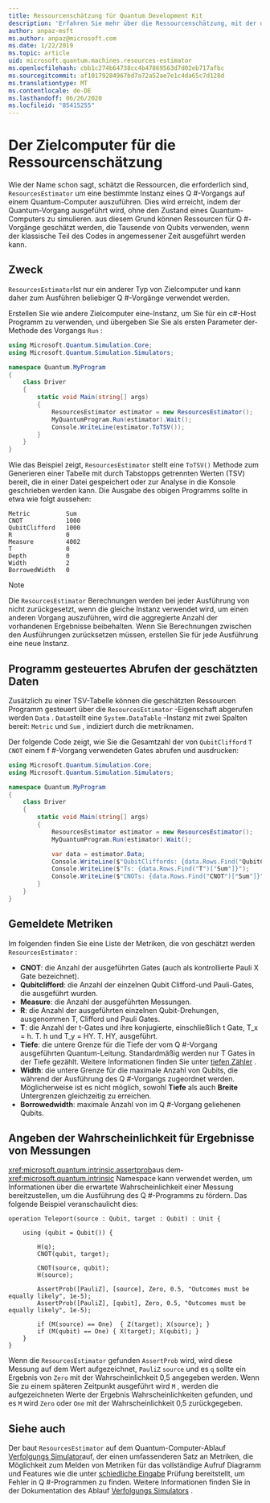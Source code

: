 ```yaml
---
title: Ressourcenschätzung für Quantum Development Kit
description: 'Erfahren Sie mehr über die Ressourcenschätzung, mit der die Ressourcen geschätzt werden, die zum Ausführen einer bestimmten Instanz eines Q #-Vorgangs auf einem Quantum-Computer erforderlich sind.'
author: anpaz-msft
ms.author: anpaz@microsoft.com
ms.date: 1/22/2019
ms.topic: article
uid: microsoft.quantum.machines.resources-estimator
ms.openlocfilehash: cbb1c274b64738cc4b47869563d7d02eb717afbc
ms.sourcegitcommit: af10179284967bd7a72a52ae7e1c4da65c7d128d
ms.translationtype: MT
ms.contentlocale: de-DE
ms.lasthandoff: 06/26/2020
ms.locfileid: "85415255"
---
```

# <a name="the-resources-estimator-target-machine"></a>Der Zielcomputer für die Ressourcenschätzung

Wie der Name schon sagt, schätzt die Ressourcen, die erforderlich sind, `ResourcesEstimator` um eine bestimmte Instanz eines Q #-Vorgangs auf einem Quantum-Computer auszuführen.
Dies wird erreicht, indem der Quantum-Vorgang ausgeführt wird, ohne den Zustand eines Quantum-Computers zu simulieren. aus diesem Grund können Ressourcen für Q #-Vorgänge geschätzt werden, die Tausende von Qubits verwenden, wenn der klassische Teil des Codes in angemessener Zeit ausgeführt werden kann.

## <a name="usage"></a>Zweck

`ResourcesEstimator`Ist nur ein anderer Typ von Zielcomputer und kann daher zum Ausführen beliebiger Q #-Vorgänge verwendet werden. 

Erstellen Sie wie andere Zielcomputer eine-Instanz, um Sie für ein c#-Host Programm zu verwenden, und übergeben Sie Sie als ersten Parameter der-Methode des Vorgangs `Run` :

```csharp
using Microsoft.Quantum.Simulation.Core;
using Microsoft.Quantum.Simulation.Simulators;

namespace Quantum.MyProgram
{
    class Driver
    {
        static void Main(string[] args)
        {
            ResourcesEstimator estimator = new ResourcesEstimator();
            MyQuantumProgram.Run(estimator).Wait();
            Console.WriteLine(estimator.ToTSV());
        }
    }
}
```

Wie das Beispiel zeigt, `ResourcesEstimator` stellt eine `ToTSV()` Methode zum Generieren einer Tabelle mit durch Tabstopps getrennten Werten (TSV) bereit, die in einer Datei gespeichert oder zur Analyse in die Konsole geschrieben werden kann. Die Ausgabe des obigen Programms sollte in etwa wie folgt aussehen:

```Output
Metric          Sum
CNOT            1000
QubitClifford   1000
R               0
Measure         4002
T               0
Depth           0
Width           2
BorrowedWidth   0
```

> [!NOTE]
> Die `ResourcesEstimator` Berechnungen werden bei jeder Ausführung von nicht zurückgesetzt, wenn die gleiche Instanz verwendet wird, um einen anderen Vorgang auszuführen, wird die aggregierte Anzahl der vorhandenen Ergebnisse beibehalten.
> Wenn Sie Berechnungen zwischen den Ausführungen zurücksetzen müssen, erstellen Sie für jede Ausführung eine neue Instanz.


## <a name="programmatically-retrieving-the-estimated-data"></a>Programm gesteuertes Abrufen der geschätzten Daten

Zusätzlich zu einer TSV-Tabelle können die geschätzten Ressourcen Programm gesteuert über die `ResourcesEstimator` -Eigenschaft abgerufen werden `Data` . `Data`stellt eine `System.DataTable` -Instanz mit zwei Spalten bereit: `Metric` und `Sum` , indiziert durch die metriknamen.

Der folgende Code zeigt, wie Sie die Gesamtzahl der von `QubitClifford` `T` `CNOT` einem f #-Vorgang verwendeten Gates abrufen und ausdrucken:

```csharp
using Microsoft.Quantum.Simulation.Core;
using Microsoft.Quantum.Simulation.Simulators;

namespace Quantum.MyProgram
{
    class Driver
    {
        static void Main(string[] args)
        {
            ResourcesEstimator estimator = new ResourcesEstimator();
            MyQuantumProgram.Run(estimator).Wait();

            var data = estimator.Data;
            Console.WriteLine($"QubitCliffords: {data.Rows.Find("QubitClifford")["Sum"]}");
            Console.WriteLine($"Ts: {data.Rows.Find("T")["Sum"]}");
            Console.WriteLine($"CNOTs: {data.Rows.Find("CNOT")["Sum"]}");
        }
    }
}
```

## <a name="metrics-reported"></a>Gemeldete Metriken

Im folgenden finden Sie eine Liste der Metriken, die von geschätzt werden `ResourcesEstimator` :

* __CNOT__: die Anzahl der ausgeführten Gates (auch als kontrollierte Pauli X Gate bezeichnet).
* __Qubitclifford__: die Anzahl der einzelnen Qubit Clifford-und Pauli-Gates, die ausgeführt wurden.
* __Measure__: die Anzahl der ausgeführten Messungen.
* __R__: die Anzahl der ausgeführten einzelnen Qubit-Drehungen, ausgenommen T, Clifford und Pauli Gates.
* __T__: die Anzahl der t-Gates und ihre konjugierte, einschließlich t Gate, T_x = h. T. h und T_y = HY. T. HY, ausgeführt.
* __Tiefe__: die untere Grenze für die Tiefe der vom Q #-Vorgang ausgeführten Quantum-Leitung. Standardmäßig werden nur T Gates in der Tiefe gezählt. Weitere Informationen finden Sie unter [tiefen Zähler](xref:microsoft.quantum.machines.qc-trace-simulator.depth-counter) .
* __Width__: die untere Grenze für die maximale Anzahl von Qubits, die während der Ausführung des Q #-Vorgangs zugeordnet werden. Möglicherweise ist es nicht möglich, sowohl __Tiefe__ als auch __Breite__ Untergrenzen gleichzeitig zu erreichen.
* __Borrowedwidth__: maximale Anzahl von im Q #-Vorgang geliehenen Qubits.


## <a name="providing-the-probability-of-measurement-outcomes"></a>Angeben der Wahrscheinlichkeit für Ergebnisse von Messungen

<xref:microsoft.quantum.intrinsic.assertprob>aus dem- <xref:microsoft.quantum.intrinsic> Namespace kann verwendet werden, um Informationen über die erwartete Wahrscheinlichkeit einer Messung bereitzustellen, um die Ausführung des Q #-Programms zu fördern. Das folgende Beispiel veranschaulicht dies:

```qsharp
operation Teleport(source : Qubit, target : Qubit) : Unit {

    using (qubit = Qubit()) {

        H(q);
        CNOT(qubit, target);

        CNOT(source, qubit);
        H(source);

        AssertProb([PauliZ], [source], Zero, 0.5, "Outcomes must be equally likely", 1e-5);
        AssertProb([PauliZ], [qubit], Zero, 0.5, "Outcomes must be equally likely", 1e-5);

        if (M(source) == One)  { Z(target); X(source); }
        if (M(qubit) == One) { X(target); X(qubit); }
    }
}
```

Wenn die `ResourcesEstimator` gefunden `AssertProb` wird, wird diese Messung auf dem Wert aufgezeichnet, `PauliZ` `source` und es `q` sollte ein Ergebnis von `Zero` mit der Wahrscheinlichkeit 0,5 angegeben werden. Wenn Sie zu einem späteren Zeitpunkt ausgeführt wird `M` , werden die aufgezeichneten Werte der Ergebnis Wahrscheinlichkeiten gefunden, und es `M` wird `Zero` oder `One` mit der Wahrscheinlichkeit 0,5 zurückgegeben.


## <a name="see-also"></a>Siehe auch

Der baut `ResourcesEstimator` auf dem Quantum-Computer-Ablauf [Verfolgungs Simulator](xref:microsoft.quantum.machines.qc-trace-simulator.intro)auf, der einen umfassenderen Satz an Metriken, die Möglichkeit zum Melden von Metriken für das vollständige Aufruf Diagramm und Features wie die unter [schiedliche Eingabe](xref:microsoft.quantum.machines.qc-trace-simulator.distinct-inputs) Prüfung bereitstellt, um Fehler in Q #-Programmen zu finden. Weitere Informationen finden Sie in der Dokumentation des Ablauf [Verfolgungs Simulators](xref:microsoft.quantum.machines.qc-trace-simulator.intro) .

